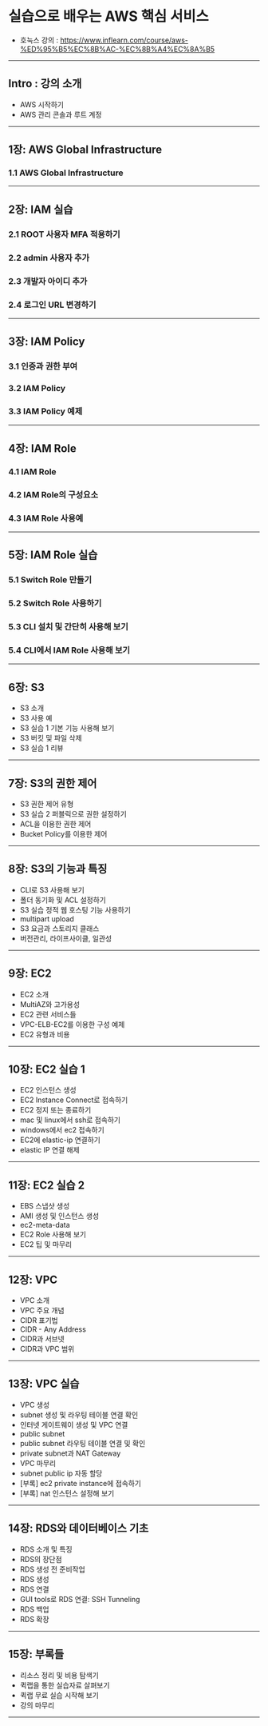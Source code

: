 # 실습으로 배우는 AWS 핵심 서비스

- 호눅스 강의 : https://www.inflearn.com/course/aws-%ED%95%B5%EC%8B%AC-%EC%8B%A4%EC%8A%B5

---

## Intro : 강의 소개
- AWS 시작하기
- AWS 관리 콘솔과 루트 계정

---

## 1장: AWS Global Infrastructure
### 1.1 AWS Global Infrastructure

---

## 2장: IAM 실습
### 2.1 ROOT 사용자 MFA 적용하기
### 2.2 admin 사용자 추가
### 2.3 개발자 아이디 추가
### 2.4 로그인 URL 변경하기

---

## 3장: IAM Policy
### 3.1 인증과 권한 부여
### 3.2 IAM Policy
### 3.3 IAM Policy 예제

---

## 4장: IAM Role
### 4.1 IAM Role
### 4.2 IAM Role의 구성요소
### 4.3 IAM Role 사용예

---

## 5장: IAM Role 실습
### 5.1 Switch Role 만들기
### 5.2 Switch Role 사용하기
### 5.3 CLI 설치 및 간단히 사용해 보기
### 5.4 CLI에서 IAM Role 사용해 보기

---

## 6장: S3
- S3 소개
- S3 사용 예
- S3 실습 1 기본 기능 사용해 보기
- S3 버킷 및 파일 삭제
- S3 실습 1 리뷰

---

## 7장: S3의 권한 제어
- S3 권한 제어 유형
- S3 실습 2 퍼블릭으로 권한 설정하기
- ACL을 이용한 권한 제어
- Bucket Policy를 이용한 제어

---

## 8장: S3의 기능과 특징
- CLI로 S3 사용해 보기
- 폴더 동기화 및 ACL 설정하기
- S3 실습 정적 웹 호스팅 기능 사용하기
- multipart upload
- S3 요금과 스토리지 클래스
- 버전관리, 라이프사이클, 일관성

---

## 9장: EC2
- EC2 소개
- MultiAZ와 고가용성
- EC2 관련 서비스들
- VPC-ELB-EC2를 이용한 구성 예제
- EC2 유형과 비용

---

## 10장: EC2 실습 1
- EC2 인스턴스 생성
- EC2 Instance Connect로 접속하기
- EC2 정지 또는 종료하기
- mac 및 linux에서 ssh로 접속하기
- windows에서 ec2 접속하기
- EC2에 elastic-ip 연결하기
- elastic IP 연결 해제

---

## 11장: EC2 실습 2
- EBS 스냅샷 생성
- AMI 생성 및 인스턴스 생성
- ec2-meta-data
- EC2 Role 사용해 보기
- EC2 팁 및 마무리

---

## 12장: VPC
- VPC 소개
- VPC 주요 개념
- CIDR 표기법
- CIDR - Any Address
- CIDR과 서브넷
- CIDR과 VPC 범위

---

## 13장: VPC 실습
- VPC 생성
- subnet 생성 및 라우팅 테이블 연결 확인
- 인터넷 게이트웨이 생성 및 VPC 연결
- public subnet
- public subnet 라우팅 테이블 연결 및 확인
- private subnet과 NAT Gateway
- VPC 마무리
- subnet public ip 자동 할당
- [부록] ec2 private instance에 접속하기
- [부록] nat 인스턴스 설정해 보기

---

## 14장: RDS와 데이터베이스 기초
- RDS 소개 및 특징
- RDS의 장단점
- RDS 생성 전 준비작업
- RDS 생성
- RDS 연결
- GUI tools로 RDS 연결: SSH Tunneling
- RDS 백업
- RDS 확장

---

## 15장: 부록들
- 리소스 정리 및 비용 탐색기
- 퀵랩을 통한 실습자료 살펴보기
- 퀵랩 무료 실습 시작해 보기
- 강의 마무리

---
